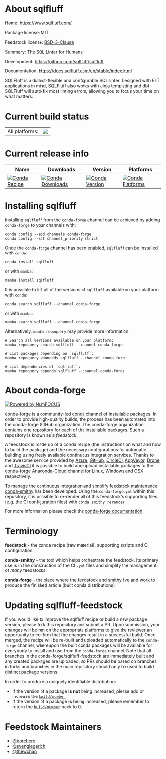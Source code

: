 About sqlfluff
==============

Home: https://www.sqlfluff.com/

Package license: MIT

Feedstock license: [BSD-3-Clause](https://github.com/conda-forge/sqlfluff-feedstock/blob/main/LICENSE.txt)

Summary: The SQL Linter for Humans

Development: https://github.com/sqlfluff/sqlfluff

Documentation: https://docs.sqlfluff.com/en/stable/index.html

SQLFluff is a dialect-flexible and configurable SQL linter. Designed
 with ELT applications in mind, SQLFluff also works with Jinja
 templating and dbt. SQLFluff will auto-fix most linting errors,
 allowing you to focus your time on what matters.


Current build status
====================


<table><tr><td>All platforms:</td>
    <td>
      <a href="https://dev.azure.com/conda-forge/feedstock-builds/_build/latest?definitionId=14092&branchName=main">
        <img src="https://dev.azure.com/conda-forge/feedstock-builds/_apis/build/status/sqlfluff-feedstock?branchName=main">
      </a>
    </td>
  </tr>
</table>

Current release info
====================

| Name | Downloads | Version | Platforms |
| --- | --- | --- | --- |
| [![Conda Recipe](https://img.shields.io/badge/recipe-sqlfluff-green.svg)](https://anaconda.org/conda-forge/sqlfluff) | [![Conda Downloads](https://img.shields.io/conda/dn/conda-forge/sqlfluff.svg)](https://anaconda.org/conda-forge/sqlfluff) | [![Conda Version](https://img.shields.io/conda/vn/conda-forge/sqlfluff.svg)](https://anaconda.org/conda-forge/sqlfluff) | [![Conda Platforms](https://img.shields.io/conda/pn/conda-forge/sqlfluff.svg)](https://anaconda.org/conda-forge/sqlfluff) |

Installing sqlfluff
===================

Installing `sqlfluff` from the `conda-forge` channel can be achieved by adding `conda-forge` to your channels with:

```
conda config --add channels conda-forge
conda config --set channel_priority strict
```

Once the `conda-forge` channel has been enabled, `sqlfluff` can be installed with `conda`:

```
conda install sqlfluff
```

or with `mamba`:

```
mamba install sqlfluff
```

It is possible to list all of the versions of `sqlfluff` available on your platform with `conda`:

```
conda search sqlfluff --channel conda-forge
```

or with `mamba`:

```
mamba search sqlfluff --channel conda-forge
```

Alternatively, `mamba repoquery` may provide more information:

```
# Search all versions available on your platform:
mamba repoquery search sqlfluff --channel conda-forge

# List packages depending on `sqlfluff`:
mamba repoquery whoneeds sqlfluff --channel conda-forge

# List dependencies of `sqlfluff`:
mamba repoquery depends sqlfluff --channel conda-forge
```


About conda-forge
=================

[![Powered by
NumFOCUS](https://img.shields.io/badge/powered%20by-NumFOCUS-orange.svg?style=flat&colorA=E1523D&colorB=007D8A)](https://numfocus.org)

conda-forge is a community-led conda channel of installable packages.
In order to provide high-quality builds, the process has been automated into the
conda-forge GitHub organization. The conda-forge organization contains one repository
for each of the installable packages. Such a repository is known as a *feedstock*.

A feedstock is made up of a conda recipe (the instructions on what and how to build
the package) and the necessary configurations for automatic building using freely
available continuous integration services. Thanks to the awesome service provided by
[Azure](https://azure.microsoft.com/en-us/services/devops/), [GitHub](https://github.com/),
[CircleCI](https://circleci.com/), [AppVeyor](https://www.appveyor.com/),
[Drone](https://cloud.drone.io/welcome), and [TravisCI](https://travis-ci.com/)
it is possible to build and upload installable packages to the
[conda-forge](https://anaconda.org/conda-forge) [Anaconda-Cloud](https://anaconda.org/)
channel for Linux, Windows and OSX respectively.

To manage the continuous integration and simplify feedstock maintenance
[conda-smithy](https://github.com/conda-forge/conda-smithy) has been developed.
Using the ``conda-forge.yml`` within this repository, it is possible to re-render all of
this feedstock's supporting files (e.g. the CI configuration files) with ``conda smithy rerender``.

For more information please check the [conda-forge documentation](https://conda-forge.org/docs/).

Terminology
===========

**feedstock** - the conda recipe (raw material), supporting scripts and CI configuration.

**conda-smithy** - the tool which helps orchestrate the feedstock.
                   Its primary use is in the construction of the CI ``.yml`` files
                   and simplify the management of *many* feedstocks.

**conda-forge** - the place where the feedstock and smithy live and work to
                  produce the finished article (built conda distributions)


Updating sqlfluff-feedstock
===========================

If you would like to improve the sqlfluff recipe or build a new
package version, please fork this repository and submit a PR. Upon submission,
your changes will be run on the appropriate platforms to give the reviewer an
opportunity to confirm that the changes result in a successful build. Once
merged, the recipe will be re-built and uploaded automatically to the
`conda-forge` channel, whereupon the built conda packages will be available for
everybody to install and use from the `conda-forge` channel.
Note that all branches in the conda-forge/sqlfluff-feedstock are
immediately built and any created packages are uploaded, so PRs should be based
on branches in forks and branches in the main repository should only be used to
build distinct package versions.

In order to produce a uniquely identifiable distribution:
 * If the version of a package **is not** being increased, please add or increase
   the [``build/number``](https://docs.conda.io/projects/conda-build/en/latest/resources/define-metadata.html#build-number-and-string).
 * If the version of a package **is** being increased, please remember to return
   the [``build/number``](https://docs.conda.io/projects/conda-build/en/latest/resources/define-metadata.html#build-number-and-string)
   back to 0.

Feedstock Maintainers
=====================

* [@borchero](https://github.com/borchero/)
* [@svengiegerich](https://github.com/svengiegerich/)
* [@thewchan](https://github.com/thewchan/)

